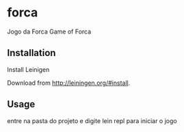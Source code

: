 # forca

Jogo da Forca
Game of Forca

## Installation
Install Leinigen

Download from http://leiningen.org/#install.

## Usage
entre na pasta do projeto
e digite lein repl para iniciar o jogo

